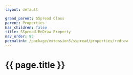 ```yaml
---
layout: default

grand_parent: SSpread Class
parent: Properties
has_children: false
title: SSpread.ReDraw Property
nav_order: 85
permalink: /package/extension5/sspread/properties/redraw
---
```

# {{ page.title }}